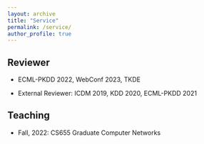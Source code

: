 ```yaml
---
layout: archive
title: "Service"
permalink: /service/
author_profile: true
---
```



## Reviewer

- ECML-PKDD 2022, WebConf 2023, TKDE

- External Reviewer: ICDM 2019, KDD 2020, ECML-PKDD 2021


## Teaching

- Fall, 2022: CS655 Graduate Computer Networks
